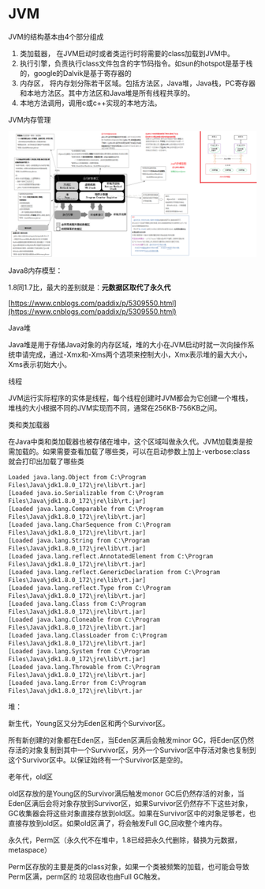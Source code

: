 # JVM

JVM的结构基本由4个部分组成

1. 类加载器， 在JVM启动时或者类运行时将需要的class加载到JVM中。
2. 执行引擎，负责执行class文件包含的字节码指令。如sun的hotspot是基于栈的，google的Dalvik是基于寄存器的
3. 内存区， 将内存划分陈若干区域。包括方法区，Java堆，Java栈，PC寄存器和本地方法区。其中方法区和Java堆是所有线程共享的。
4. 本地方法调用，调用c或c++实现的本地方法。



JVM内存管理

![](../.gitbook/assets/image%20%287%29.png)

Java8内存模型：

 1.8同1.7比，最大的差别就是：**元数据区取代了永久代**

[https://www.cnblogs.com/paddix/p/5309550.html](https://www.cnblogs.com/paddix/p/5309550.html)

Java堆

Java堆是用于存储Java对象的内存区域，堆的大小在JVM启动时就一次向操作系统申请完成，通过-Xmx和-Xms两个选项来控制大小，Xmx表示堆的最大大小，Xms表示初始大小。

线程

JVM运行实际程序的实体是线程，每个线程创建时JVM都会为它创建一个堆栈，堆栈的大小根据不同的JVM实现而不同，通常在256KB-756KB之间。



类和类加载器

在Java中类和类加载器也被存储在堆中，这个区域叫做永久代。JVM加载类是按需加载的。如果需要查看加载了哪些类，可以在启动参数上加上-verbose:class就会打印出加载了哪些类

```text
Loaded java.lang.Object from C:\Program Files\Java\jdk1.8.0_172\jre\lib\rt.jar]
[Loaded java.io.Serializable from C:\Program Files\Java\jdk1.8.0_172\jre\lib\rt.jar]
[Loaded java.lang.Comparable from C:\Program Files\Java\jdk1.8.0_172\jre\lib\rt.jar]
[Loaded java.lang.CharSequence from C:\Program Files\Java\jdk1.8.0_172\jre\lib\rt.jar]
[Loaded java.lang.String from C:\Program Files\Java\jdk1.8.0_172\jre\lib\rt.jar]
[Loaded java.lang.reflect.AnnotatedElement from C:\Program Files\Java\jdk1.8.0_172\jre\lib\rt.jar]
[Loaded java.lang.reflect.GenericDeclaration from C:\Program Files\Java\jdk1.8.0_172\jre\lib\rt.jar]
[Loaded java.lang.reflect.Type from C:\Program Files\Java\jdk1.8.0_172\jre\lib\rt.jar]
[Loaded java.lang.Class from C:\Program Files\Java\jdk1.8.0_172\jre\lib\rt.jar]
[Loaded java.lang.Cloneable from C:\Program Files\Java\jdk1.8.0_172\jre\lib\rt.jar]
[Loaded java.lang.ClassLoader from C:\Program Files\Java\jdk1.8.0_172\jre\lib\rt.jar]
[Loaded java.lang.System from C:\Program Files\Java\jdk1.8.0_172\jre\lib\rt.jar]
[Loaded java.lang.Throwable from C:\Program Files\Java\jdk1.8.0_172\jre\lib\rt.jar]
[Loaded java.lang.Error from C:\Program Files\Java\jdk1.8.0_172\jre\lib\rt.jar
```



堆：

新生代，Young区又分为Eden区和两个Survivor区。

所有新创建的对象都在Eden区，当Eden区满后会触发minor GC，将Eden区仍然存活的对象复制到其中一个Survivor区，另外一个Survivor区中存活对象也复制到这个Survivor区中。以保证始终有一个Survivor区是空的。

老年代，old区

old区存放的是Young区的Survivor满后触发monor GC后仍然存活的对象，当Eden区满后会将对象存放到Survivor区，如果Survivor区仍然存不下这些对象，GC收集器会将这些对象直接存放到old区。如果在Survivor区中的对象足够老，也直接存放到old区。如果old区满了，将会触发Full GC,回收整个堆内存。

永久代，Perm区（永久代不在堆中，1.8已经把永久代删除，替换为元数据，metaspace）

Perm区存放的主要是类的class对象，如果一个类被频繁的加载，也可能会导致Perm区满，perm区的 垃圾回收也由Full GC触发。



